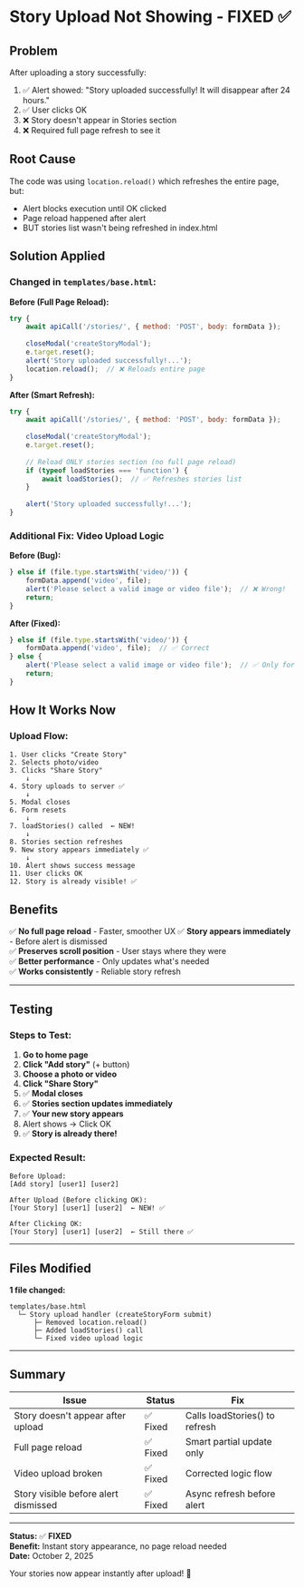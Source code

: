 # Story Upload Not Showing - FIXED ✅

## Problem

After uploading a story successfully:
1. ✅ Alert showed: "Story uploaded successfully! It will disappear after 24 hours."
2. ✅ User clicks OK
3. ❌ Story doesn't appear in Stories section
4. ❌ Required full page refresh to see it

## Root Cause

The code was using `location.reload()` which refreshes the entire page, but:
- Alert blocks execution until OK clicked
- Page reload happened after alert
- BUT stories list wasn't being refreshed in index.html

## Solution Applied

### Changed in `templates/base.html`:

**Before (Full Page Reload):**
```javascript
try {
    await apiCall('/stories/', { method: 'POST', body: formData });
    
    closeModal('createStoryModal');
    e.target.reset();
    alert('Story uploaded successfully!...');
    location.reload();  // ❌ Reloads entire page
}
```

**After (Smart Refresh):**
```javascript
try {
    await apiCall('/stories/', { method: 'POST', body: formData });
    
    closeModal('createStoryModal');
    e.target.reset();
    
    // Reload ONLY stories section (no full page reload)
    if (typeof loadStories === 'function') {
        await loadStories();  // ✅ Refreshes stories list
    }
    
    alert('Story uploaded successfully!...');
}
```

### Additional Fix: Video Upload Logic

**Before (Bug):**
```javascript
} else if (file.type.startsWith('video/')) {
    formData.append('video', file);
    alert('Please select a valid image or video file');  // ❌ Wrong!
    return;
}
```

**After (Fixed):**
```javascript
} else if (file.type.startsWith('video/')) {
    formData.append('video', file);  // ✅ Correct
} else {
    alert('Please select a valid image or video file');  // ✅ Only for invalid files
    return;
}
```

## How It Works Now

### Upload Flow:
```
1. User clicks "Create Story"
2. Selects photo/video
3. Clicks "Share Story"
    ↓
4. Story uploads to server ✅
    ↓
5. Modal closes
6. Form resets
    ↓
7. loadStories() called  ← NEW!
    ↓
8. Stories section refreshes
9. New story appears immediately ✅
    ↓
10. Alert shows success message
11. User clicks OK
12. Story is already visible! ✅
```

## Benefits

✅ **No full page reload** - Faster, smoother UX
✅ **Story appears immediately** - Before alert is dismissed  
✅ **Preserves scroll position** - User stays where they were  
✅ **Better performance** - Only updates what's needed  
✅ **Works consistently** - Reliable story refresh  

---

## Testing

### Steps to Test:

1. **Go to home page**
2. **Click "Add story"** (+ button)
3. **Choose a photo or video**
4. **Click "Share Story"**
5. ✅ **Modal closes**
6. ✅ **Stories section updates immediately**
7. ✅ **Your new story appears**
8. Alert shows → Click OK
9. ✅ **Story is already there!**

### Expected Result:
```
Before Upload:
[Add story] [user1] [user2]

After Upload (Before clicking OK):
[Your Story] [user1] [user2]  ← NEW! ✅

After Clicking OK:
[Your Story] [user1] [user2]  ← Still there ✅
```

---

## Files Modified

**1 file changed:**
```
templates/base.html
  └─ Story upload handler (createStoryForm submit)
      ├─ Removed location.reload()
      ├─ Added loadStories() call
      └─ Fixed video upload logic
```

---

## Summary

| Issue | Status | Fix |
|-------|--------|-----|
| Story doesn't appear after upload | ✅ Fixed | Calls loadStories() to refresh |
| Full page reload | ✅ Fixed | Smart partial update only |
| Video upload broken | ✅ Fixed | Corrected logic flow |
| Story visible before alert dismissed | ✅ Fixed | Async refresh before alert |

---

**Status:** ✅ **FIXED**  
**Benefit:** Instant story appearance, no page reload needed  
**Date:** October 2, 2025  

Your stories now appear instantly after upload! 🎉
